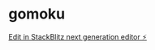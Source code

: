 # gomoku

[Edit in StackBlitz next generation editor ⚡️](https://stackblitz.com/~/github.com/sasukebinbin/gomoku)
